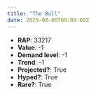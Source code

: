 ```yaml
---
title: "The Bull"
date: 2025-08-06T00:00:00Z
---
```

- **RAP**: 33217
- **Value**: -1
- **Demand level**: -1
- **Trend**: -1
- **Projected?**: True
- **Hyped?**: True
- **Rare?**: True
